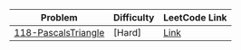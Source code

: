 | Problem | Difficulty | LeetCode Link |
| ------- | ---------- | ------------- |
| [118-PascalsTriangle](./03-Array/03-Hard/118-Pascals-Triangle) | [Hard] | [Link](https://leetcode.com/problems/pascals-triangle/description/) |
